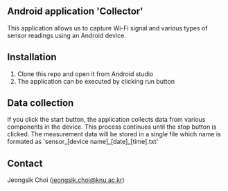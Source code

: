 ## Android application 'Collector'

This application allows us to capture Wi-Fi signal and various types of sensor readings using an Android device.


## Installation
1. Clone this repo and open it from Android studio
2. The application can be executed by clicking run button


## Data collection
If you click the start button, the application collects data from various components in the device. This process continues until the stop button is clicked.
The measurement data will be stored in a single file which name is formated as 'sensor_[device name]\_[date]\_[time].txt'


## Contact
Jeongsik Choi (jeongsik.choi@knu.ac.kr)
